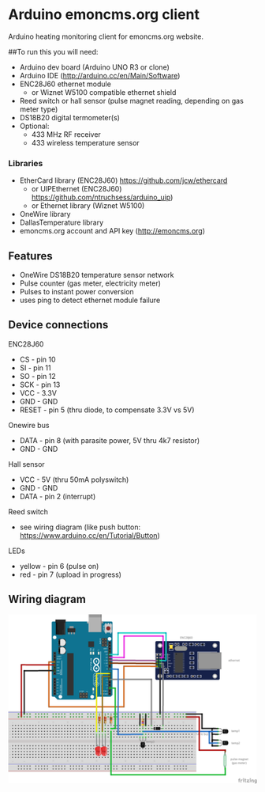 # Arduino emoncms.org client

Arduino heating monitoring client for emoncms.org website.

##To run this you will need:

- Arduino dev board (Arduino UNO R3 or clone)
- Arduino IDE (http://arduino.cc/en/Main/Software)
- ENC28J60 ethernet module 
  - or Wiznet W5100 compatible ethernet shield
- Reed switch or hall sensor (pulse magnet reading, depending on gas meter type)
- DS18B20 digital termometer(s)
- Optional:
  - 433 MHz RF receiver
  - 433 wireless temperature sensor 

### Libraries
- EtherCard library (ENC28J60) https://github.com/jcw/ethercard 
  - or UIPEthernet (ENC28J60) https://github.com/ntruchsess/arduino_uip)
  - or Ethernet library (Wiznet W5100)
- OneWire library
- DallasTemperature library
- emoncms.org account and API key (http://emoncms.org)

## Features

- OneWire DS18B20 temperature sensor network
- Pulse counter (gas meter, electricity meter)
- Pulses to instant power conversion
- uses ping to detect ethernet module failure

## Device connections

ENC28J60
  - CS - pin 10
  - SI - pin 11
  - SO - pin 12
  - SCK - pin 13
  - VCC - 3.3V
  - GND - GND
  - RESET - pin 5 (thru diode, to compensate 3.3V vs 5V)
 
Onewire bus
  - DATA - pin 8 (with parasite power, 5V thru 4k7 resistor)
  - GND - GND
 
Hall sensor 
  - VCC - 5V (thru 50mA polyswitch)
  - GND - GND 
  - DATA - pin 2 (interrupt)

Reed switch
  - see wiring diagram (like push button: https://www.arduino.cc/en/Tutorial/Button)

LEDs
  - yellow - pin 6 (pulse on) 
  - red - pin 7 (upload in progress)

## Wiring diagram

 ![alt tag](https://raw.githubusercontent.com/lbrmnk/arduino-emoncms-client/master/wiring_bb.png)

